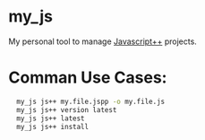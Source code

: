 
my\_js
========

My personal tool to manage [Javascript++](https://www.onux.com/jspp/)
projects.

Comman Use Cases:
======

```sh
  my_js js++ my.file.jspp -o my.file.js
  my_js js++ version latest
  my_js js++ latest
  my_js js++ install
```

